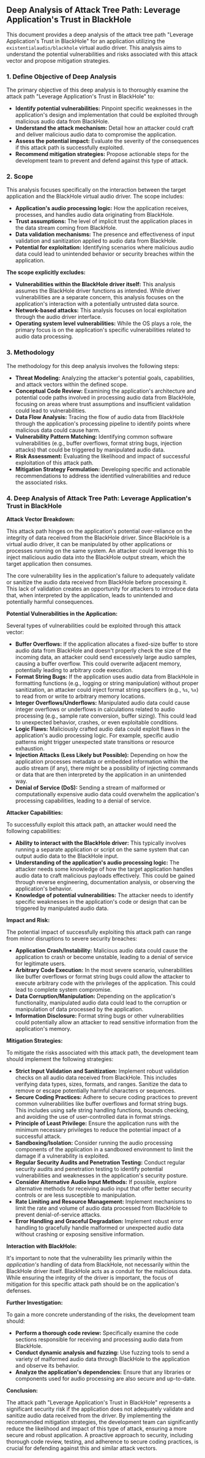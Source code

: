 ## Deep Analysis of Attack Tree Path: Leverage Application's Trust in BlackHole

This document provides a deep analysis of the attack tree path "Leverage Application's Trust in BlackHole" for an application utilizing the `existentialaudio/blackhole` virtual audio driver. This analysis aims to understand the potential vulnerabilities and risks associated with this attack vector and propose mitigation strategies.

### 1. Define Objective of Deep Analysis

The primary objective of this deep analysis is to thoroughly examine the attack path "Leverage Application's Trust in BlackHole" to:

* **Identify potential vulnerabilities:**  Pinpoint specific weaknesses in the application's design and implementation that could be exploited through malicious audio data from BlackHole.
* **Understand the attack mechanism:**  Detail how an attacker could craft and deliver malicious audio data to compromise the application.
* **Assess the potential impact:**  Evaluate the severity of the consequences if this attack path is successfully exploited.
* **Recommend mitigation strategies:**  Propose actionable steps for the development team to prevent and defend against this type of attack.

### 2. Scope

This analysis focuses specifically on the interaction between the target application and the BlackHole virtual audio driver. The scope includes:

* **Application's audio processing logic:**  How the application receives, processes, and handles audio data originating from BlackHole.
* **Trust assumptions:**  The level of implicit trust the application places in the data stream coming from BlackHole.
* **Data validation mechanisms:**  The presence and effectiveness of input validation and sanitization applied to audio data from BlackHole.
* **Potential for exploitation:**  Identifying scenarios where malicious audio data could lead to unintended behavior or security breaches within the application.

**The scope explicitly excludes:**

* **Vulnerabilities within the BlackHole driver itself:** This analysis assumes the BlackHole driver functions as intended. While driver vulnerabilities are a separate concern, this analysis focuses on the application's interaction with a potentially untrusted data source.
* **Network-based attacks:**  This analysis focuses on local exploitation through the audio driver interface.
* **Operating system level vulnerabilities:**  While the OS plays a role, the primary focus is on the application's specific vulnerabilities related to audio data processing.

### 3. Methodology

The methodology for this deep analysis involves the following steps:

* **Threat Modeling:**  Analyzing the attacker's potential goals, capabilities, and attack vectors within the defined scope.
* **Conceptual Code Review:**  Examining the application's architecture and potential code paths involved in processing audio data from BlackHole, focusing on areas where trust assumptions and insufficient validation could lead to vulnerabilities.
* **Data Flow Analysis:**  Tracing the flow of audio data from BlackHole through the application's processing pipeline to identify points where malicious data could cause harm.
* **Vulnerability Pattern Matching:**  Identifying common software vulnerabilities (e.g., buffer overflows, format string bugs, injection attacks) that could be triggered by manipulated audio data.
* **Risk Assessment:**  Evaluating the likelihood and impact of successful exploitation of this attack path.
* **Mitigation Strategy Formulation:**  Developing specific and actionable recommendations to address the identified vulnerabilities and reduce the associated risks.

### 4. Deep Analysis of Attack Tree Path: Leverage Application's Trust in BlackHole

**Attack Vector Breakdown:**

This attack path hinges on the application's potential over-reliance on the integrity of data received from the BlackHole driver. Since BlackHole is a virtual audio driver, it can be manipulated by other applications or processes running on the same system. An attacker could leverage this to inject malicious audio data into the BlackHole output stream, which the target application then consumes.

The core vulnerability lies in the application's failure to adequately validate or sanitize the audio data received from BlackHole before processing it. This lack of validation creates an opportunity for attackers to introduce data that, when interpreted by the application, leads to unintended and potentially harmful consequences.

**Potential Vulnerabilities in the Application:**

Several types of vulnerabilities could be exploited through this attack vector:

* **Buffer Overflows:** If the application allocates a fixed-size buffer to store audio data from BlackHole and doesn't properly check the size of the incoming data, an attacker could send excessively large audio samples, causing a buffer overflow. This could overwrite adjacent memory, potentially leading to arbitrary code execution.
* **Format String Bugs:** If the application uses audio data from BlackHole in formatting functions (e.g., logging or string manipulation) without proper sanitization, an attacker could inject format string specifiers (e.g., `%s`, `%x`) to read from or write to arbitrary memory locations.
* **Integer Overflows/Underflows:**  Manipulated audio data could cause integer overflows or underflows in calculations related to audio processing (e.g., sample rate conversion, buffer sizing). This could lead to unexpected behavior, crashes, or even exploitable conditions.
* **Logic Flaws:** Maliciously crafted audio data could exploit flaws in the application's audio processing logic. For example, specific audio patterns might trigger unexpected state transitions or resource exhaustion.
* **Injection Attacks (Less Likely but Possible):** Depending on how the application processes metadata or embedded information within the audio stream (if any), there might be a possibility of injecting commands or data that are then interpreted by the application in an unintended way.
* **Denial of Service (DoS):**  Sending a stream of malformed or computationally expensive audio data could overwhelm the application's processing capabilities, leading to a denial of service.

**Attacker Capabilities:**

To successfully exploit this attack path, an attacker would need the following capabilities:

* **Ability to interact with the BlackHole driver:** This typically involves running a separate application or script on the same system that can output audio data to the BlackHole input.
* **Understanding of the application's audio processing logic:**  The attacker needs some knowledge of how the target application handles audio data to craft malicious payloads effectively. This could be gained through reverse engineering, documentation analysis, or observing the application's behavior.
* **Knowledge of potential vulnerabilities:** The attacker needs to identify specific weaknesses in the application's code or design that can be triggered by manipulated audio data.

**Impact and Risk:**

The potential impact of successfully exploiting this attack path can range from minor disruptions to severe security breaches:

* **Application Crash/Instability:** Malicious audio data could cause the application to crash or become unstable, leading to a denial of service for legitimate users.
* **Arbitrary Code Execution:** In the most severe scenario, vulnerabilities like buffer overflows or format string bugs could allow the attacker to execute arbitrary code with the privileges of the application. This could lead to complete system compromise.
* **Data Corruption/Manipulation:**  Depending on the application's functionality, manipulated audio data could lead to the corruption or manipulation of data processed by the application.
* **Information Disclosure:**  Format string bugs or other vulnerabilities could potentially allow an attacker to read sensitive information from the application's memory.

**Mitigation Strategies:**

To mitigate the risks associated with this attack path, the development team should implement the following strategies:

* **Strict Input Validation and Sanitization:**  Implement robust validation checks on all audio data received from BlackHole. This includes verifying data types, sizes, formats, and ranges. Sanitize the data to remove or escape potentially harmful characters or sequences.
* **Secure Coding Practices:** Adhere to secure coding practices to prevent common vulnerabilities like buffer overflows and format string bugs. This includes using safe string handling functions, bounds checking, and avoiding the use of user-controlled data in format strings.
* **Principle of Least Privilege:** Ensure the application runs with the minimum necessary privileges to reduce the potential impact of a successful attack.
* **Sandboxing/Isolation:** Consider running the audio processing components of the application in a sandboxed environment to limit the damage if a vulnerability is exploited.
* **Regular Security Audits and Penetration Testing:** Conduct regular security audits and penetration testing to identify potential vulnerabilities and weaknesses in the application's security posture.
* **Consider Alternative Audio Input Methods:** If possible, explore alternative methods for receiving audio input that offer better security controls or are less susceptible to manipulation.
* **Rate Limiting and Resource Management:** Implement mechanisms to limit the rate and volume of audio data processed from BlackHole to prevent denial-of-service attacks.
* **Error Handling and Graceful Degradation:** Implement robust error handling to gracefully handle malformed or unexpected audio data without crashing or exposing sensitive information.

**Interaction with BlackHole:**

It's important to note that the vulnerability lies primarily within the *application's* handling of data from BlackHole, not necessarily within the BlackHole driver itself. BlackHole acts as a conduit for the malicious data. While ensuring the integrity of the driver is important, the focus of mitigation for this specific attack path should be on the application's defenses.

**Further Investigation:**

To gain a more concrete understanding of the risks, the development team should:

* **Perform a thorough code review:** Specifically examine the code sections responsible for receiving and processing audio data from BlackHole.
* **Conduct dynamic analysis and fuzzing:**  Use fuzzing tools to send a variety of malformed audio data through BlackHole to the application and observe its behavior.
* **Analyze the application's dependencies:**  Ensure that any libraries or components used for audio processing are also secure and up-to-date.

**Conclusion:**

The attack path "Leverage Application's Trust in BlackHole" represents a significant security risk if the application does not adequately validate and sanitize audio data received from the driver. By implementing the recommended mitigation strategies, the development team can significantly reduce the likelihood and impact of this type of attack, ensuring a more secure and robust application. A proactive approach to security, including thorough code review, testing, and adherence to secure coding practices, is crucial for defending against this and similar attack vectors.